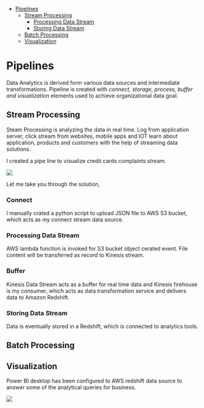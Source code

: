* [Pipelines](#Pipelines)
  - [Stream Processing](#stream-processing)
    - [Processing Data Stream](#processing-data-stream)
    - [Storing Data Stream](#storing-data-stream)
  - [Batch Processing](#Batch-processing)
  - [Visualization](#visualization)
# Pipelines

Data Analytics is derived form various data sources and intermediate transformations.  Pipeline is created with *connect, storage, process, buffer and visualization* elements used to achieve organizational data goal.
## Stream Processing

Steam Processing is analyzing the data in real time.  Log from application server, click stream from websites, mobile apps and IOT learn about application, products and customers with the help of streaming data solutions.

I created a pipe line to visualize credit cards complaints stream.

![](https://github.com/vijaykothareddy/Data-Engineering/blob/master/Images/stream_processing.jpg)

Let me take you through the solution,

### Connect

I manually crated a python script to upload JSON file to AWS S3 bucket, which acts as my connect stream data source.

### Processing Data Stream

AWS lambda function is invoked for S3 bucket object cerated event.  File content will be transferred as record to Kinesis stream.

### Buffer

Kinesis Data Stream acts as a buffer for real time data and Kinesis firehouse is my consumer, which acts as  data transformation service and delivers data to Amazon Redshift.

### Storing Data Stream

Data is eventually stored in a Redshift, which is connected to analytics tools.


## Batch Processing

## Visualization

Power BI desktop has been configured to AWS redshift data source to answer some of the analytical queries for business.

![](https://github.com/vijaykothareddy/Data-Engineering/blob/master/Images/visual.gif)
